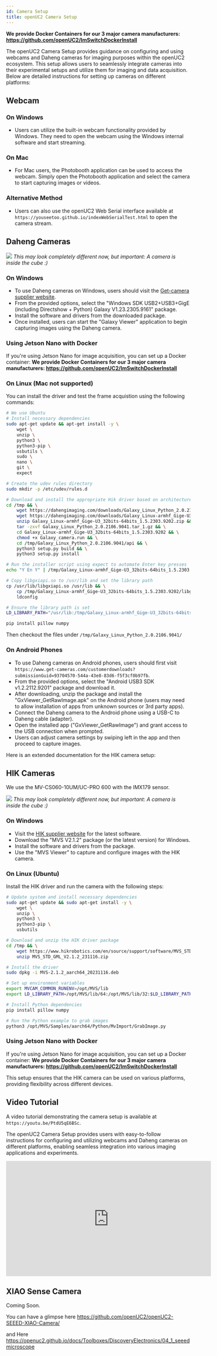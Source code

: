 ```yaml
---
id: Camera Setup
title: openUC2 Camera Setup
---
```


**We provide Docker Containers for our 3 major camera manufacturers: https://github.com/openUC2/ImSwitchDockerInstall**

The openUC2 Camera Setup provides guidance on configuring and using webcams and Daheng cameras for imaging purposes within the openUC2 ecosystem. This setup allows users to seamlessly integrate cameras into their experimental setups and utilize them for imaging and data acquisition. Below are detailed instructions for setting up cameras on different platforms:

## Webcam

### On Windows
- Users can utilize the built-in webcam functionality provided by Windows. They need to open the webcam using the Windows internal software and start streaming.

### On Mac
- For Mac users, the Photobooth application can be used to access the webcam. Simply open the Photobooth application and select the camera to start capturing images or videos.

### Alternative Method
- Users can also use the openUC2 Web Serial interface available at `https://youseetoo.github.io/indexWebSerialTest.html` to open the camera stream.

## Daheng Cameras

![](IMAGES/dahenguc2.jpeg)
*This may look completely different now, but important: A camera is inside the cube :)*

### On Windows
- To use Daheng cameras on Windows, users should visit the [Get-camera supplier website](https://www.get-cameras.com/customerdownloads?submissionGuid=93704570-544a-43e8-83d6-f5f3cf0b97fb).
- From the provided options, select the "Windows SDK USB2+USB3+GigE (including Directshow + Python) Galaxy V1.23.2305.9161" package.
- Install the software and drivers from the downloaded package.
- Once installed, users can start the "Galaxy Viewer" application to begin capturing images using the Daheng camera.

### Using Jetson Nano with Docker
If you're using Jetson Nano for image acquisition, you can set up a Docker container:
**We provide Docker Containers for our 3 major camera manufacturers: https://github.com/openUC2/ImSwitchDockerInstall**

### On Linux (Mac not supported)

You can install the driver and test the frame acquistion using the following commands:

```bash
# We use Ubuntu
# Install necessary dependencies
sudo apt-get update && apt-get install -y \
    wget \
    unzip \
    python3 \
    python3-pip \
    usbutils \
    sudo \
    nano \
    git \
    expect

# Create the udev rules directory
sudo mkdir -p /etc/udev/rules.d

# Download and install the appropriate Hik driver based on architecture
cd /tmp && \
    wget https://dahengimaging.com/downloads/Galaxy_Linux_Python_2.0.2106.9041.tar_1.gz && \
    wget https://dahengimaging.com/downloads/Galaxy_Linux-armhf_Gige-U3_32bits-64bits_1.5.2303.9202.zip && \
    unzip Galaxy_Linux-armhf_Gige-U3_32bits-64bits_1.5.2303.9202.zip && \
    tar -zxvf Galaxy_Linux_Python_2.0.2106.9041.tar_1.gz && \
    cd Galaxy_Linux-armhf_Gige-U3_32bits-64bits_1.5.2303.9202 && \
    chmod +x Galaxy_camera.run && \
    cd /tmp/Galaxy_Linux_Python_2.0.2106.9041/api && \
    python3 setup.py build && \
    python3 setup.py install

# Run the installer script using expect to automate Enter key presses
echo "Y En Y" | /tmp/Galaxy_Linux-armhf_Gige-U3_32bits-64bits_1.5.2303.9202/Galaxy_camera.run

# Copy libgxiapi.so to /usr/lib and set the library path
cp /usr/lib/libgxiapi.so /usr/lib && \
    cp /tmp/Galaxy_Linux-armhf_Gige-U3_32bits-64bits_1.5.2303.9202/libgxiapi.so /usr/lib && \
    ldconfig

# Ensure the library path is set
LD_LIBRARY_PATH="/usr/lib:/tmp/Galaxy_Linux-armhf_Gige-U3_32bits-64bits_1.5.2303.9202:$LD_LIBRARY_PATH"

pip install pillow numpy
```

Then checkout the files under `/tmp/Galaxy_Linux_Python_2.0.2106.9041/`

### On Android Phones
- To use Daheng cameras on Android phones, users should first visit `https://www.get-cameras.com/customerdownloads?submissionGuid=93704570-544a-43e8-83d6-f5f3cf0b97fb`.
- From the provided options, select the "Android USB3 SDK v1.2.2112.9201" package and download it.
- After downloading, unzip the package and install the "GxViewer_GetRawImage.apk" on the Android phone (users may need to allow installation of apps from unknown sources or 3rd party apps).
- Connect the Daheng camera to the Android phone using a USB-C to Daheng cable (adapter).
- Open the installed app ("GxViewer_GetRawImage") and grant access to the USB connection when prompted.
- Users can adjust camera settings by swiping left in the app and then proceed to capture images.

Here is an extended documentation for the HIK camera setup:

## HIK Cameras

We use the MV-CS060-10UM/UC-PRO 600 with the IMX179 sensor.

![](IMAGES/dahenguc2.jpeg)
*This may look completely different now, but important: A camera is inside the cube :)*
  
### On Windows
- Visit the [HIK supplier website](https://www.hikrobotics.com/en/support/download) for the latest software.
- Download the "MVS V2.1.2" package (or the latest version) for Windows.
- Install the software and drivers from the package.
- Use the "MVS Viewer" to capture and configure images with the HIK camera.

### On Linux (Ubuntu)
Install the HIK driver and run the camera with the following steps:

```bash
# Update system and install necessary dependencies
sudo apt-get update && sudo apt-get install -y \
    wget \
    unzip \
    python3 \
    python3-pip \
    usbutils

# Download and unzip the HIK driver package
cd /tmp && \
    wget https://www.hikrobotics.com/en/source/support/software/MVS_STD_GML_V2.1.2_231116.zip && \
    unzip MVS_STD_GML_V2.1.2_231116.zip

# Install the driver
sudo dpkg -i MVS-2.1.2_aarch64_20231116.deb

# Set up environment variables
export MVCAM_COMMON_RUNENV=/opt/MVS/lib
export LD_LIBRARY_PATH=/opt/MVS/lib/64:/opt/MVS/lib/32:$LD_LIBRARY_PATH

# Install Python dependencies
pip install pillow numpy

# Run the Python example to grab images
python3 /opt/MVS/Samples/aarch64/Python/MvImport/GrabImage.py
```

### Using Jetson Nano with Docker
If you're using Jetson Nano for image acquisition, you can set up a Docker container:
**We provide Docker Containers for our 3 major camera manufacturers: https://github.com/openUC2/ImSwitchDockerInstall**


This setup ensures that the HIK camera can be used on various platforms, providing flexibility across different devices.
## Video Tutorial
A video tutorial demonstrating the camera setup is available at `https://youtu.be/PtdU5qE6BSc`.

The openUC2 Camera Setup provides users with easy-to-follow instructions for configuring and utilizing webcams and Daheng cameras on different platforms, enabling seamless integration into various imaging applications and experiments.


<iframe width="560" height="315" src="https://www.youtube.com/embed/PtdU5qE6BSc" title="YouTube video player" frameborder="0" allow="accelerometer; autoplay; clipboard-write; encrypted-media; gyroscope; picture-in-picture; web-share" allowfullscreen></iframe>


## XIAO Sense Camera

Coming Soon.

You can have a glimpse here https://github.com/openUC2/openUC2-SEEED-XIAO-Camera/

and Here https://openuc2.github.io/docs/Toolboxes/DiscoveryElectronics/04_1_seeedmicroscope